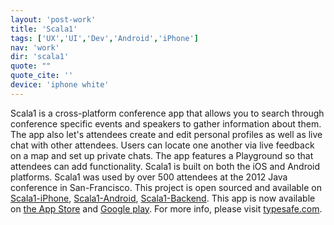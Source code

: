 ```yaml
---
layout: 'post-work'
title: 'Scala1'
tags: ['UX','UI','Dev','Android','iPhone']
nav: 'work'
dir: 'scala1'
quote: ""
quote_cite: ''
device: 'iphone white'
---
```

Scala1 is a cross-platform conference app that allows you to search through conference specific events and speakers to gather information about them. The app also let's attendees create and edit personal profiles as well as live chat with other attendees. Users can locate one another via live feedback on a map and set up private chats. The app features a Playground so that attendees can add functionality. Scala1 is built on both the iOS and Android platforms.
Scala1 was used by over 500 attendees at the 2012 Java conference in San-Francisco. This project is open sourced and available on [Scala1-iPhone](https://www.eventbrite.ca/orderconfirmation/5356148384/137394806/?ebtv=C), [Scala1-Android](https://www.github.com/magneticbear/scala1_android), [Scala1-Backend](https://github.com/tindr/TypesafeCon).
This app is now available on [the App Store](https://itunes.apple.com/us/app/scala1/id562464417?mt=8&ign-mpt=uo%3D4) and [Google play](https://play.google.com/store/apps/details?id=com.magneticbear.scala1). For more info, please visit [typesafe.com](http://www.typesafe.com).
